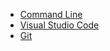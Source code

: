 - [Command Line](/codes/command-line)
- [Visual Studio Code](/codes/visual-studio-code)
- [Git](codes/git.md)
